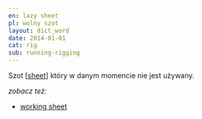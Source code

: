 ```yaml
---
en: lazy sheet
pl: wolny szot
layout: dict_word
date: 2014-01-01
cat: rig
sub: running-rigging
---
```


Szot [[sheet](/dict/s/sheet.html)] który w danym momencie nie jest używany.

*zobacz też:*

* [working sheet](/dict/w/working-sheet.html)